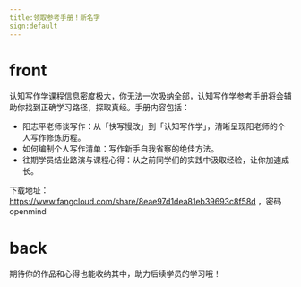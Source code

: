 ```yaml
---
title:领取参考手册！新名字
sign:default
---
```


# front

认知写作学课程信息密度极大，你无法一次吸纳全部，认知写作学参考手册将会辅助你找到正确学习路径，探取真经。手册内容包括： 

- 阳志平老师谈写作：从「快写慢改」到「认知写作学」，清晰呈现阳老师的个人写作修炼历程。
- 如何编制个人写作清单：写作新手自我省察的绝佳方法。
- 往期学员结业路演与课程心得：从之前同学们的实践中汲取经验，让你加速成长。

下载地址：https://www.fangcloud.com/share/8eae97d1dea81eb39693c8f58d ，密码 openmind 



# back

期待你的作品和心得也能收纳其中，助力后续学员的学习哦！



